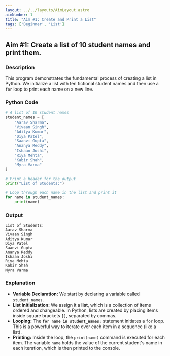 ```yaml
---
layout: ../../layouts/AimLayout.astro
aimNumber: 1
title: "Aim #1: Create and Print a List"
tags: ['Beginner', 'List']
---
```


## Aim #1: Create a list of 10 student names and print them.

### Description
This program demonstrates the fundamental process of creating a list in Python. We initialize a list with ten fictional student names and then use a `for` loop to print each name on a new line.

### Python Code
```python
# A list of 10 student names
student_names = [
    "Aarav Sharma",
    "Vivaan Singh",
    "Aditya Kumar",
    "Diya Patel",
    "Saanvi Gupta",
    "Ananya Reddy",
    "Ishaan Joshi",
    "Riya Mehta",
    "Kabir Shah",
    "Myra Varma"
]

# Print a header for the output
print("List of Students:")

# Loop through each name in the list and print it
for name in student_names:
    print(name)
```

### Output
```text
List of Students:
Aarav Sharma
Vivaan Singh
Aditya Kumar
Diya Patel
Saanvi Gupta
Ananya Reddy
Ishaan Joshi
Riya Mehta
Kabir Shah
Myra Varma
```

### Explanation
- **Variable Declaration:** We start by declaring a variable called `student_names`.
- **List Initialization:** We assign it a **list**, which is a collection of items ordered and changeable. In Python, lists are created by placing items inside square brackets `[]`, separated by commas.
- **Looping:** The **`for name in student_names:`** statement initiates a `for` loop. This is a powerful way to iterate over each item in a sequence (like a list).
- **Printing:** Inside the loop, the `print(name)` command is executed for each item. The variable `name` holds the value of the current student's name in each iteration, which is then printed to the console.
